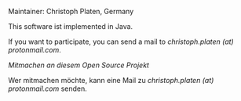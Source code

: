 Maintainer: Christoph Platen, Germany

This software ist implemented in Java.

If you want to participate, you can send a mail to _christoph.platen (at) protonmail.com_.

*Mitmachen an diesem Open Source Projekt*

Wer mitmachen möchte, kann eine Mail zu _christoph.platen (at) protonmail.com_ senden.
